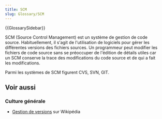 ```yaml
---
title: SCM
slug: Glossary/SCM
---
```


{{GlossarySidebar}}

SCM (Source Control Management) est un système de gestion de code source. Habituellement, il s'agit de l'utilisation de logiciels pour gérer les différentes versions des fichiers sources. Un programmeur peut modifier les fichiers de code source sans se préoccuper de l'édition de détails utiles car un SCM conserve la trace des modifications du code source et de qui a fait les modifications.

Parmi les systèmes de SCM figurent CVS, SVN, GIT.

## Voir aussi

### Culture générale

- [Gestion de versions](https://fr.wikipedia.org/wiki/Gestion_de_versions) sur Wikipédia
